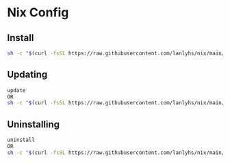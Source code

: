 # Nix Config

## Install

```sh
sh -c "$(curl -fsSL https://raw.githubusercontent.com/lanlyhs/nix/main/install.sh)"
```

## Updating

```sh
update
OR
sh -c "$(curl -fsSL https://raw.githubusercontent.com/lanlyhs/nix/main/update.sh)"
```

## Uninstalling

```sh
uninstall
OR
sh -c "$(curl -fsSL https://raw.githubusercontent.com/lanlyhs/nix/main/uninstall.sh)"
```
